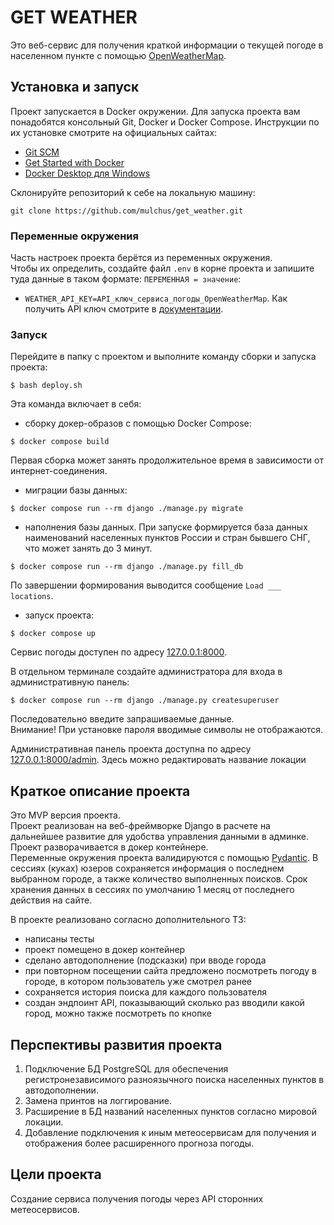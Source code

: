 # GET WEATHER

Это веб-сервис для получения краткой информации о текущей погоде в населенном пункте с помощью [OpenWeatherMap](https://openweathermap.org/api/one-call-3#start).


## Установка и запуск

Проект запускается в Docker окружении. Для запуска проекта вам понадобятся консольный Git, Docker и Docker Compose. 
Инструкции по их установке смотрите на официальных сайтах:
- [Git SCM](https://git-scm.com/)
- [Get Started with Docker](https://www.docker.com/get-started/)
- [Docker Desktop для Windows](https://www.docker.com/products/docker-desktop/)

Склонируйте репозиторий к себе на локальную машину:
```shell
git clone https://github.com/mulchus/get_weather.git
```

### Переменные окружения

Часть настроек проекта берётся из переменных окружения.  
Чтобы их определить, создайте файл `.env` в корне проекта и запишите туда данные в таком формате: `ПЕРЕМЕННАЯ = значение`:  
- `WEATHER_API_KEY=API_ключ_сервиса_погоды_OpenWeatherMap`. Как получить API ключ смотрите в [документации](https://openweathermap.org/api/one-call-3#start).

### Запуск

Перейдите в папку с проектом и выполните команду сборки и запуска проекта:

```shell
$ bash deploy.sh
```
Эта команда включает в себя:
- сборку докер-образов с помощью Docker Сompose:

```shell
$ docker compose build
```
Первая сборка может занять продолжительное время в зависимости от интернет-соединения.

- миграции базы данных:

```shell
$ docker compose run --rm django ./manage.py migrate
```

- наполнения базы данных. При запуске формируется база данных наименований населенных пунктов России и стран бывшего СНГ, что может занять до 3 минут. 

```shell
$ docker compose run --rm django ./manage.py fill_db
```
По завершении формирования выводится сообщение `Load ___ locations`.

- запуск проекта:

```shell
$ docker compose up
```
Сервис погоды доступен по адресу [127.0.0.1:8000](http://127.0.0.1:8000).


В отдельном терминале создайте администратора для входа в административную панель:

```shell
$ docker compose run --rm django ./manage.py createsuperuser
```
Последовательно введите запрашиваемые данные.  
Внимание! При установке пароля вводимые символы не отображаются. 

Административная панель проекта доступна по адресу [127.0.0.1:8000/admin](http://127.0.0.1:8000/admin). Здесь можно редактировать название локации


## Краткое описание проекта

Это MVP версия проекта.  
Проект реализован на веб-фреймворке Django в расчете на дальнейшее развитие для удобства управления данными в админке.  
Проект разворачивается в докер контейнере.  
Переменные окружения проекта валидируются с помощью [Pydantic](https://pydantic-docs.helpmanual.io/).
В сессиях (куках) юзеров сохраняется информация о последнем выбранном городе, а также количество выполненных поисков.
Срок хранения данных в сессиях по умолчанию 1 месяц от последнего действия на сайте.

В проекте реализовано согласно дополнительного ТЗ:
- написаны тесты
- проект помещено в докер контейнер
- сделано автодополнение (подсказки) при вводе города
- при повторном посещении сайта предложено посмотреть погоду в городе, в котором пользователь уже смотрел ранее
- сохраняется история поиска для каждого пользователя
- создан эндпоинт API, показывающий сколько раз вводили какой город, можно также посмотреть по кнопке


## Перспективы развития проекта

1. Подключение БД PostgreSQL для обеспечения регистронезависимого разноязычного поиска населенных пунктов в автодополнении.
2. Замена принтов на логгирование.
2. Расширение в БД названий населенных пунктов согласно мировой локации.
3. Добавление подключения к иным метеосервисам для получения и отображения более расширенного прогноза погоды.


## Цели проекта

Создание сервиса получения погоды через API сторонних метеосервисов.

